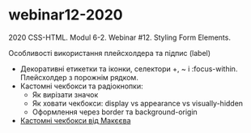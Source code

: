 ﻿# webinar12-2020
2020 CSS-HTML. Modul 6-2. Webinar #12. Styling Form Elements.


Особливості використання плейсхолдера та підпис (label)  
- Декоративні етикетки та іконки, селектори +, ~ і :focus-within. Плейсхолдер з порожнім рядком.  
- Кастомні чекбокси та радіокнопки:  
  - Як вирізати значок  
  - Як ховати чекбокси: display vs appearance vs visually-hidden  
  - Оформлення через border та background-origin
- [Кастомні чекбокси від Макєєва](https://youtu.be/E6kLaaQFctU)